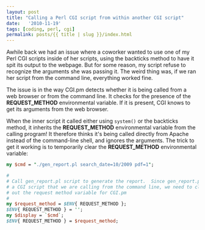 ```yaml
---
layout: post
title: "Calling a Perl CGI script from within another CGI script"
date:   '2010-11-19'
tags: [coding, perl, cgi]
permalink: posts/{{ title | slug }}/index.html
---
```


Awhile back we had an issue where a coworker wanted to use one of my
Perl CGI scripts inside of her scripts, using the backticks method
to have it spit its output to the webpage.  But for some reason, my
script refuse to recognize the arguments she was passing it.  The
weird thing was, if we ran her script from the command line, everything
worked fine.

The issue is in the way CGI.pm detects whether it is being called from a
web browser or from the command line.  It checks for the presence
of the **REQUEST_METHOD** environmental variable.  If it is present,
CGI knows to get its arguments from the web browser.

<!-- more -->

When the inner script it called either using `system()` or the
backticks method, it inherits the **REQUEST_METHOD** environmental
variable from the
calling program!  It therefore thinks it's being called directly from
Apache instead of the command-line shell, and ignores the arguments.
The trick to get it working is to temporarily clear the **REQUEST_METHOD**
environmental variable:

~~~ perl
my $cmd = "./gen_report.pl search_date=10/2009 pdf=1";

#
# Call gen_report.pl script to generate the report.  Since gen_report.pl is
# a CGI script that we are calling from the command line, we need to clear
# out the request method variable for CGI.pm
#
my $request_method = $ENV{ REQUEST_METHOD };
$ENV{ REQUEST_METHOD } = '';
my $display = `$cmd`;
$ENV{ REQUEST_METHOD } = $request_method;
~~~

